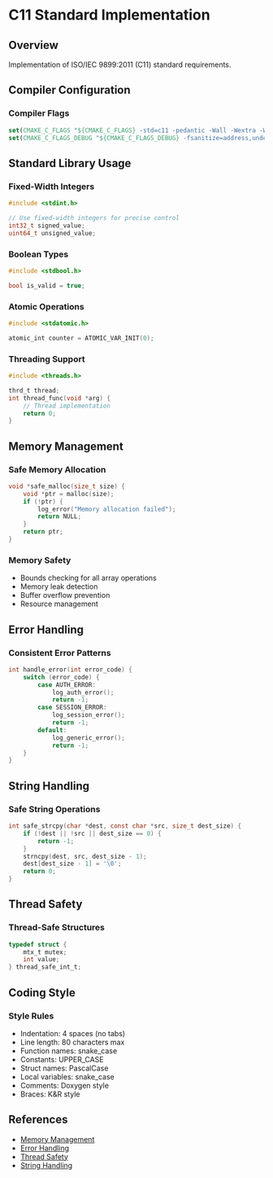 # C11 Standard Implementation

## Overview
Implementation of ISO/IEC 9899:2011 (C11) standard requirements.

## Compiler Configuration

### Compiler Flags
```cmake
set(CMAKE_C_FLAGS "${CMAKE_C_FLAGS} -std=c11 -pedantic -Wall -Wextra -Werror -Wformat=2 -Wformat-security -Wformat-nonliteral -Wstack-protector -Warray-bounds=2 -Wstrict-aliasing=3 -Wstrict-overflow=4 -Wstringop-overflow=4 -Wstringop-truncation -Wvla -Wwrite-strings")
set(CMAKE_C_FLAGS_DEBUG "${CMAKE_C_FLAGS_DEBUG} -fsanitize=address,undefined")
```

## Standard Library Usage

### Fixed-Width Integers
```c
#include <stdint.h>

// Use fixed-width integers for precise control
int32_t signed_value;
uint64_t unsigned_value;
```

### Boolean Types
```c
#include <stdbool.h>

bool is_valid = true;
```

### Atomic Operations
```c
#include <stdatomic.h>

atomic_int counter = ATOMIC_VAR_INIT(0);
```

### Threading Support
```c
#include <threads.h>

thrd_t thread;
int thread_func(void *arg) {
    // Thread implementation
    return 0;
}
```

## Memory Management

### Safe Memory Allocation
```c
void *safe_malloc(size_t size) {
    void *ptr = malloc(size);
    if (!ptr) {
        log_error("Memory allocation failed");
        return NULL;
    }
    return ptr;
}
```

### Memory Safety
- Bounds checking for all array operations
- Memory leak detection
- Buffer overflow prevention
- Resource management

## Error Handling

### Consistent Error Patterns
```c
int handle_error(int error_code) {
    switch (error_code) {
        case AUTH_ERROR:
            log_auth_error();
            return -1;
        case SESSION_ERROR:
            log_session_error();
            return -1;
        default:
            log_generic_error();
            return -1;
    }
}
```

## String Handling

### Safe String Operations
```c
int safe_strcpy(char *dest, const char *src, size_t dest_size) {
    if (!dest || !src || dest_size == 0) {
        return -1;
    }
    strncpy(dest, src, dest_size - 1);
    dest[dest_size - 1] = '\0';
    return 0;
}
```

## Thread Safety

### Thread-Safe Structures
```c
typedef struct {
    mtx_t mutex;
    int value;
} thread_safe_int_t;
```

## Coding Style

### Style Rules
- Indentation: 4 spaces (no tabs)
- Line length: 80 characters max
- Function names: snake_case
- Constants: UPPER_CASE
- Struct names: PascalCase
- Local variables: snake_case
- Comments: Doxygen style
- Braces: K&R style

## References
- [Memory Management](Memory-Management)
- [Error Handling](Error-Handling)
- [Thread Safety](Thread-Safety)
- [String Handling](String-Handling) 
